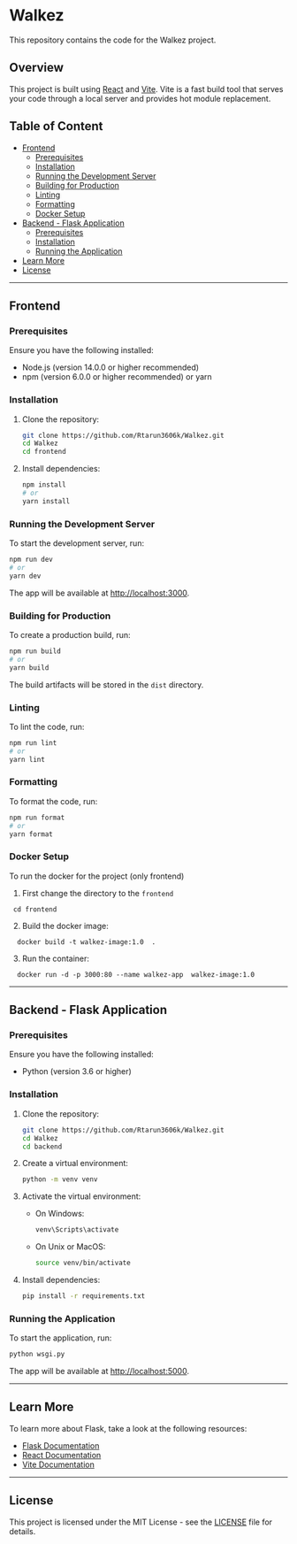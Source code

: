 # Walkez

This repository contains the code for the Walkez project.

## Overview

This project is built using [React](https://reactjs.org/) and [Vite](https://vitejs.dev/). Vite is a fast build tool that serves your code through a local server and provides hot module replacement.

## Table of Content
- [Frontend](#frontend)
  - [Prerequisites](#prerequisites)
  - [Installation](#installation)
  - [Running the Development Server](#running-the-development-server)
  - [Building for Production](#building-for-production)
  - [Linting](#linting)
  - [Formatting](#formatting)
  - [Docker Setup](#docker-setup)
- [Backend - Flask Application](#backend---flask-application)
  - [Prerequisites](#prerequisites-1)
  - [Installation](#installation-1)
  - [Running the Application](#running-the-application)
- [Learn More](#learn-more)
- [License](#license)
-----------------------------
## Frontend

### Prerequisites

Ensure you have the following installed:
- Node.js (version 14.0.0 or higher recommended)
- npm (version 6.0.0 or higher recommended) or yarn

### Installation

1. Clone the repository:
    ```bash
    git clone https://github.com/Rtarun3606k/Walkez.git
    cd Walkez
    cd frontend
    ```

2. Install dependencies:
    ```bash
    npm install
    # or
    yarn install
    ```

### Running the Development Server

To start the development server, run:
```bash
npm run dev
# or
yarn dev
```

The app will be available at [http://localhost:3000](http://localhost:3000).

### Building for Production

To create a production build, run:
```bash
npm run build
# or
yarn build
```

The build artifacts will be stored in the `dist` directory.

### Linting 

To lint the code, run:
```bash
npm run lint
# or
yarn lint
```

### Formatting

To format the code, run:
```bash
npm run format
# or
yarn format
```

### Docker Setup
To run the docker for the project (only frontend)

1. First change the directory to the `frontend`

```
 cd frontend
```
2. Build the docker image:
```
  docker build -t walkez-image:1.0  .
```
3. Run the container:

```
  docker run -d -p 3000:80 --name walkez-app  walkez-image:1.0
```


--------------------------
## Backend - Flask Application

### Prerequisites

Ensure you have the following installed:
- Python (version 3.6 or higher)

### Installation

1. Clone the repository:
    ```bash
    git clone https://github.com/Rtarun3606k/Walkez.git
    cd Walkez
    cd backend
    ```

2. Create a virtual environment:
    ```bash
    python -m venv venv
    ```

3. Activate the virtual environment:
    - On Windows:
      ```bash
      venv\Scripts\activate
      ```
    - On Unix or MacOS:
      ```bash
      source venv/bin/activate
      ```

4. Install dependencies:
    ```bash
    pip install -r requirements.txt
    ```

### Running the Application

To start the application, run:
```bash
python wsgi.py
```

The app will be available at [http://localhost:5000](http://localhost:5000).

------------------

## Learn More
To learn more about Flask, take a look at the following resources:
- [Flask Documentation](https://flask.palletsprojects.com/)
- [React Documentation](https://reactjs.org/)
- [Vite Documentation](https://vitejs.dev/)

----------------
 
 ## License

This project is licensed under the MIT License - see the [LICENSE](LICENSE) file for details.


 
